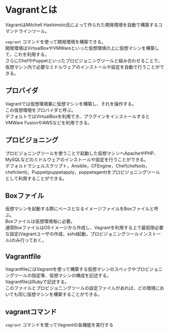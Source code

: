 # Vagrantとは
VagrantはMitchell Hashimoto氏によって作られた開発環境を自動で構築するコマンドラインツール。

`vagrant` コマンドを使って開発環境を構築できる。  
開発環境はVirtualBoxやVMWareといった仮想環境の上に仮想マシンを構築して，これを利用する。  
さらにChefやPuppetといったプロビジョニングツールと組み合わせることで，仮想マシン内で必要なミドルウェアのインストールや設定を自動で行うことができる。  

## プロバイダ
Vagrantでは仮想環境乗に仮想マシンを構築し、それを操作する。  
この仮想環境をプロバイダと呼ぶ。  
デフォルトではVirtualBoxを利用でき、プラグインをインストールするとVMWare FusionやAWSなどを利用できる。  

## プロビジョニング
プロビジョニングツールを使うことで起動した仮想マシンへApacheやPHP、MySQLなどのミドルウェアのインストールや設定を行うことができる。  
デフォルトでシェルスクリプト，Ansible，CFEngine，Chef(chefsolo，chefclient)，Puppet(puppetapply，puppetagent)をプロビジョニングツールとして利用することができる。  

## Boxファイル
仮想マシンを起動する際にベースとなるイメージファイルをBoxファイルと呼ぶ。  
Boxファイルは仮想環境毎に必要。  
通常BoxファイルはOSイメージから作成し、Vagrantを利用する上で最低限必要な設定(Vagrantユーザの作成，sshd起動，プロビジョニングツールインストール)のみ行っておく。  

## Vagrantfile
VagrantfileにはVagrantを使って構築する仮想マシンのスペックやプロビジョニングツールの指定等、仮想マシンの構成を記述する。  
VagrantfileはRubyで記述する。  
このファイルとプロビジョニングツールの設定ファイルがあれば、どの環境においても同じ仮想マシンを構築することができる。  

## vagrantコマンド
`vagrant` コマンドを使ってVagrantの各機能を実行する  
